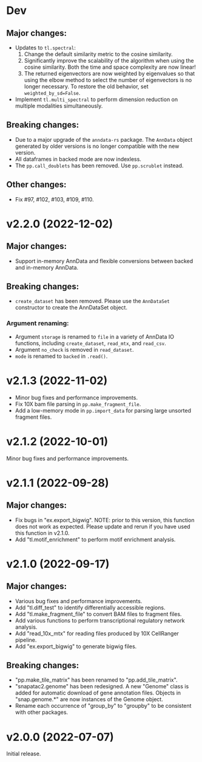 Dev
==================

## Major changes:

- Updates to `tl.spectral`:
  1. Change the default similarity metric to the cosine similarity.
  2. Significantly improve the scalability of the algorithm when using the cosine similarity. Both the time and space complexity are now linear!
  3. The returned eigenvectors are now weighted by eigenvalues so that using the elbow method to select the number of eigenvectors is no longer necessary. To restore the old behavior, set `weighted_by_sd=False`.
- Implement `tl.multi_spectral` to perform dimension reduction on multiple modalities simultaneously.

## Breaking changes:

- Due to a major upgrade of the `anndata-rs` package. The `AnnData` object generated by older versions is no longer compatible with the new version.
- All dataframes in backed mode are now indexless.
- The `pp.call_doublets` has been removed. Use `pp.scrublet` instead.

## Other changes:

- Fix #97, #102, #103, #109, #110.

v2.2.0 (2022-12-02)
===================

## Major changes:

- Support in-memory AnnData and flexible conversions between backed and in-memory
  AnnData.

## Breaking changes:

- `create_dataset` has been removed. Please use the `AnnDataSet` constructor to
  create the AnnDataSet object.

### Argument renaming:

- Argument `storage` is renamed to `file` in a variety of AnnData IO functions, including
   `create_dataset`, `read_mtx`, and `read_csv`.
- Argument `no_check` is removed in `read_dataset`.
- `mode` is renamed to `backed` in `.read()`.

v2.1.3 (2022-11-02)
===================

- Minor bug fixes and performance improvements.
- Fix 10X bam file parsing in `pp.make_fragment_file`.
- Add a low-memory mode in `pp.import_data` for parsing large unsorted fragment files.

v2.1.2 (2022-10-01)
===================

Minor bug fixes and performance improvements.

v2.1.1 (2022-09-28)
===================

## Major changes:

- Fix bugs in "ex.export_bigwig". NOTE: prior to this version, this function
  does not work as expected. Please update and rerun if you have used this function
  in v2.1.0.
- Add "tl.motif_enrichment" to perform motif enrichment analysis.

v2.1.0 (2022-09-17)
===================

## Major changes:

- Various bug fixes and performance improvements.
- Add "tl.diff_test" to identify differentially accessible regions.
- Add "tl.make_fragment_file" to convert BAM files to fragment files.
- Add various functions to perform transcriptional regulatory network analysis.
- Add "read_10x_mtx" for reading files produced by 10X CellRanger pipeline.
- Add "ex.export_bigwig" to generate bigwig files.

## Breaking changes:

- "pp.make_tile_matrix" has been renamed to "pp.add_tile_matrix".
- "snapatac2.genome" has been redesigned. A new "Genome" class is added for
  automatic download of gene annotation files. Objects in "snap.genome.*" are
  now instances of the Genome object.
- Rename each occurrence of "group_by" to "groupby" to be consistent with other
  packages.

v2.0.0 (2022-07-07)
===================

Initial release.